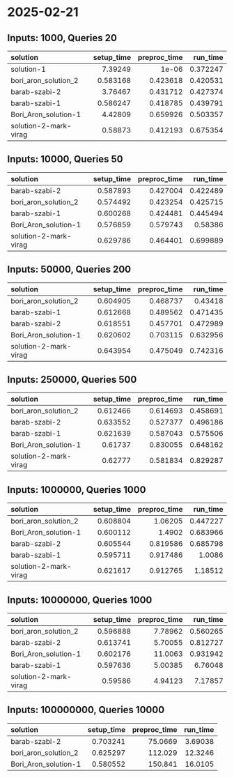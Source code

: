 # 2025-02-21

## Inputs: 1000, Queries 20

| solution              |   setup_time |   preproc_time |   run_time |
|:----------------------|-------------:|---------------:|-----------:|
| solution-1            |     7.39249  |       1e-06    |   0.372247 |
| bori_aron_solution_2  |     0.583168 |       0.423618 |   0.420531 |
| barab-szabi-2         |     3.76467  |       0.431712 |   0.427374 |
| barab-szabi-1         |     0.586247 |       0.418785 |   0.439791 |
| Bori_Aron_solution-1  |     4.42809  |       0.659926 |   0.503357 |
| solution-2-mark-virag |     0.58873  |       0.412193 |   0.675354 |

## Inputs: 10000, Queries 50

| solution              |   setup_time |   preproc_time |   run_time |
|:----------------------|-------------:|---------------:|-----------:|
| barab-szabi-2         |     0.587893 |       0.427004 |   0.422489 |
| bori_aron_solution_2  |     0.574492 |       0.423254 |   0.425715 |
| barab-szabi-1         |     0.600268 |       0.424481 |   0.445494 |
| Bori_Aron_solution-1  |     0.576859 |       0.579743 |   0.58386  |
| solution-2-mark-virag |     0.629786 |       0.464401 |   0.699889 |

## Inputs: 50000, Queries 200

| solution              |   setup_time |   preproc_time |   run_time |
|:----------------------|-------------:|---------------:|-----------:|
| bori_aron_solution_2  |     0.604905 |       0.468737 |   0.43418  |
| barab-szabi-1         |     0.612668 |       0.489562 |   0.471435 |
| barab-szabi-2         |     0.618551 |       0.457701 |   0.472989 |
| Bori_Aron_solution-1  |     0.620602 |       0.703115 |   0.632956 |
| solution-2-mark-virag |     0.643954 |       0.475049 |   0.742316 |

## Inputs: 250000, Queries 500

| solution              |   setup_time |   preproc_time |   run_time |
|:----------------------|-------------:|---------------:|-----------:|
| bori_aron_solution_2  |     0.612466 |       0.614693 |   0.458691 |
| barab-szabi-2         |     0.633552 |       0.527377 |   0.496186 |
| barab-szabi-1         |     0.621639 |       0.587043 |   0.575506 |
| Bori_Aron_solution-1  |     0.61737  |       0.830055 |   0.648162 |
| solution-2-mark-virag |     0.62777  |       0.581834 |   0.829287 |

## Inputs: 1000000, Queries 1000

| solution              |   setup_time |   preproc_time |   run_time |
|:----------------------|-------------:|---------------:|-----------:|
| bori_aron_solution_2  |     0.608804 |       1.06205  |   0.447227 |
| Bori_Aron_solution-1  |     0.600112 |       1.4902   |   0.683966 |
| barab-szabi-2         |     0.605544 |       0.819586 |   0.685798 |
| barab-szabi-1         |     0.595711 |       0.917486 |   1.0086   |
| solution-2-mark-virag |     0.621617 |       0.912765 |   1.18512  |

## Inputs: 10000000, Queries 1000

| solution              |   setup_time |   preproc_time |   run_time |
|:----------------------|-------------:|---------------:|-----------:|
| bori_aron_solution_2  |     0.596888 |        7.78962 |   0.560265 |
| barab-szabi-2         |     0.613741 |        5.70055 |   0.812727 |
| Bori_Aron_solution-1  |     0.602176 |       11.0063  |   0.931942 |
| barab-szabi-1         |     0.597636 |        5.00385 |   6.76048  |
| solution-2-mark-virag |     0.59586  |        4.94123 |   7.17857  |

## Inputs: 100000000, Queries 10000

| solution             |   setup_time |   preproc_time |   run_time |
|:---------------------|-------------:|---------------:|-----------:|
| barab-szabi-2        |     0.703241 |        75.0669 |    3.69038 |
| bori_aron_solution_2 |     0.625297 |       112.029  |   12.3246  |
| Bori_Aron_solution-1 |     0.580552 |       150.841  |   16.0105  |